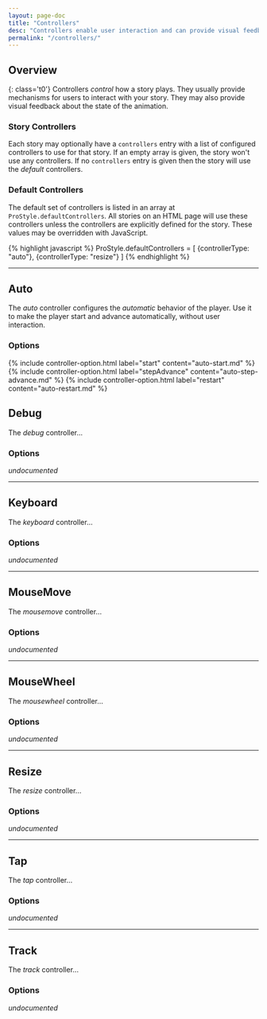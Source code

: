 ```yaml
---
layout: page-doc
title: "Controllers"
desc: "Controllers enable user interaction and can provide visual feedback of the state of the player."
permalink: "/controllers/"
---
```


## Overview
{: class='t0'}
Controllers _control_ how a story plays. They usually provide mechanisms for users to interact with your story.  They may also provide visual feedback about the state of the animation.

### Story Controllers

Each story may optionally have a <code>controllers</code> entry with a list of configured controllers to use for that story. If an empty array is given, the story won't use any controllers. If no <code>controllers</code> entry is given then the story will use the _default_ controllers.

### Default Controllers

The default set of controllers is listed in an array at <code>ProStyle.defaultControllers</code>. All stories on an HTML page will use these controllers unless the controllers are explicitly defined for the story. These values may be overridden with JavaScript.

{% highlight javascript %}
ProStyle.defaultControllers = [
	{controllerType: "auto"},
	{controllerType: "resize"}
]
{% endhighlight %}



<hr class="t60 b60">



## Auto
The _auto_ controller configures the _automatic_ behavior of the player. Use it to make the player start and advance automatically, without user interaction.

### Options
{% include controller-option.html label="start" content="auto-start.md" %}
{% include controller-option.html label="stepAdvance" content="auto-step-advance.md" %}
{% include controller-option.html label="restart" content="auto-restart.md" %}


## Debug
The _debug_ controller...

### Options
_undocumented_



<hr class="t60 b60">




## Keyboard
The _keyboard_ controller...

### Options
_undocumented_



<hr class="t60 b60">




## MouseMove
The _mousemove_ controller...

### Options
_undocumented_



<hr class="t60 b60">




## MouseWheel
The _mousewheel_ controller...

### Options
_undocumented_



<hr class="t60 b60">




## Resize
The _resize_ controller...

### Options
_undocumented_



<hr class="t60 b60">




## Tap
The _tap_ controller...

### Options
_undocumented_



<hr class="t60 b60">




## Track
The _track_ controller...

### Options
_undocumented_